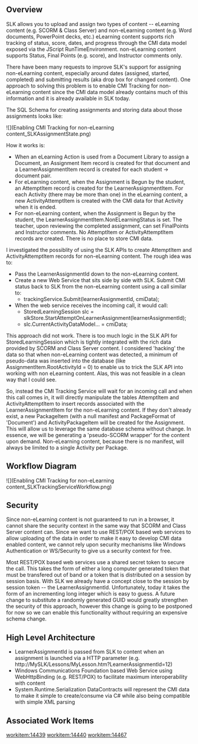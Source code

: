 ## Overview
SLK allows you to upload and assign two types of content -- eLearning content (e.g. SCORM & Class Server) and non-eLearning content (e.g. Word documents, PowerPoint decks, etc.)  eLearning content supports rich tracking of status, score, dates, and progress through the CMI data model exposed via the JScript RunTimeEnvironment.  non-eLearning content supports Status, Final Points (e.g. score), and Instructor comments only.

There have been many requests to improve SLK's support for assigning non-eLearning content, especially around dates (assigned, started, completed) and submitting results (aka drop box for changed content).  One approach to solving this problem is to enable CMI Tracking for non-eLearning content since the CMI data model already contains much of this information and it is already available in SLK today.

The SQL Schema for creating assignments and storing data about those assignments looks like:

![](Enabling CMI Tracking for non-eLearning content_SLKAssignmentState.png)

How it works is:

* When an eLearning Action is used from a Document Library to assign a Document, an Assignment Item record is created for that document and a LearnerAssignmentItem record is created for each student -> document pair.
* For eLearning content, when the Assignment is Begun by the student, an AttemptItem record is created for the LearnerAssignmentItem.  For each Activity (there may be more than one) in the eLearning content, a new ActivityAttemptItem is created with the CMI data for that Activity when it is ended.
* For non-eLearning content, when the Assignment is Begun by the student, the LearnerAssignmentItem.NonELearningStatus is set.  The teacher, upon reviewing the completed assignment, can set FinalPoints and Instructor comments.  No AttemptItem or ActivityAttemptItem records are created.  There is no place to store CMI data.

I investigated the possiblity of using the SLK APIs to create AttemptItem and ActivityAttemptItem records for non-eLearning content.  The rough idea was to:

* Pass the LearnerAssignmentId down to the non-eLearning content.
* Create a new Web Service that sits side by side with SLK.  Submit CMI status back to SLK from the non-eLearning content using a call similar to:
	* trackingService.Submit(learnerAssignmentId, cmiData);
* When the web service receives the incoming call, it would call:
	* StoredLearningSession slc = slkStore.StartAttemptOnLearnerAssignment(learnerAssignmentId);
	* slc.CurrentActivityDataModel... = cmiData;

This approach did not work.  There is too much logic in the SLK API for StoredLearningSession which is tightly integrated with the rich data provided by SCORM and Class Server content.  I considered 'hacking' the data so that when non-eLearning content was detected, a minimum of pseudo-data was inserted into the database (like AssignmentItem.RootActivityId = 0) to enable us to trick the SLK API into working with non eLearning content.  Alas, this was not feasible in a clean way that I could see.

So, instead the CMI Tracking Service will wait for an incoming call and when this call comes in, it will directly manipulate the tables AttemptItem and ActivityAttemptItem to insert records associated with the LearnerAssignmentItem for the non-eLearning content.  If they don't already exist, a new PackageItem (with a null manifest and PackageFormat of 'Document') and ActivityPackageItem will be created for the Assignment.  This will allow us to leverage the same database schema without change.  In essence, we will be generating a 'pseudo-SCORM wrapper' for the content upon demand.  Non-eLearning content, because there is no manifest, will always be limited to a single Activity per Package.

## Workflow Diagram
![](Enabling CMI Tracking for non-eLearning content_SLKTrackingServiceWorkflow.png)

## Security
Since non-eLearning content is not guaranteed to run in a browser, it cannot share the security context in the same way that SCORM and Class Server content can.  Since we want to use REST/POX based web services to allow uploading of the data in order to make it easy to develop CMI data enabled content, we cannot rely upon security mechanisms like Windows Authentication or WS/Security to give us a security context for free.

Most REST/POX based web services use a shared secret token to secure the call.  This takes the form of either a long computer generated token that must be transfered out of band or a token that is distributed on a session by session basis.  With SLK we already have a concept close to the session by session token -- the LearnerAssignmentId.  Unfortunately, today it takes the form of an incrementing long integer which is easy to guess.  A future change to substitute a randomly generated GUID would greatly strengthen the security of this approach, however this change is going to be postponed for now so we can enable this functionality without requiring an expensive schema change.

## High Level Architecture
* LearnerAssignmentId is passed from SLK to content when an assignment is launched via a HTTP parameter (e.g. http://MySLK/Lessons/MyLesson.htm?LearnerAssignmentId=12)
* Windows Communications Foundation based Web Service using WebHttpBinding (e.g. REST/POX) to facilitate maximum interoperability with content
* System.Runtime.Serialization DataContracts will represent the CMI data to make it simple to create/consume via C# while also being compatible with simple XML parsing 

## Associated Work Items
[workitem:14439](workitem_14439)
[workitem:14440](workitem_14440)
[workitem:14467](workitem_14467)